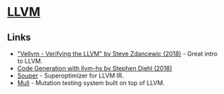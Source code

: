 # [LLVM](https://llvm.org/)

## Links

- ["Vellvm - Verifying the LLVM" by Steve Zdancewic (2018)](https://www.youtube.com/watch?v=q6gSC3OxB_8) - Great intro to LLVM.
- [Code Generation with llvm-hs by Stephen Diehl (2018)](https://www.youtube.com/watch?v=wn-xW3g8jXY)
- [Souper](https://github.com/google/souper) - Superoptimizer for LLVM IR.
- [Mull](https://github.com/mull-project/mull) - Mutation testing system built on top of LLVM.